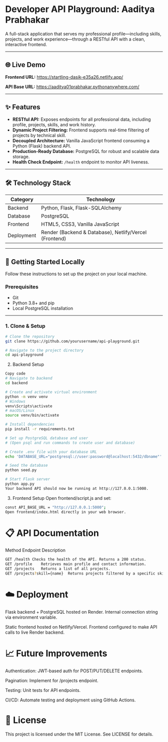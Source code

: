# Developer API Playground: Aaditya Prabhakar

A full-stack application that serves my professional profile—including skills, projects, and work experience—through a RESTful API with a clean, interactive frontend.

---

## 🌐 Live Demo

**Frontend URL:**  https://startling-dasik-e35a26.netlify.app/

**API Base URL:**  https://aaditya01prabhakar.pythonanywhere.com/

---

## ✨ Features

- **RESTful API:** Exposes endpoints for all professional data, including profile, projects, skills, and work history.  
- **Dynamic Project Filtering:** Frontend supports real-time filtering of projects by technical skill.  
- **Decoupled Architecture:** Vanilla JavaScript frontend consuming a Python (Flask) backend API.  
- **Production-Ready Database:** PostgreSQL for robust and scalable data storage.  
- **Health Check Endpoint:** `/health` endpoint to monitor API liveness.

---

## 🛠️ Technology Stack

| Category | Technology |
|----------|------------|
| Backend  | Python, Flask, Flask-SQLAlchemy |
| Database | PostgreSQL |
| Frontend | HTML5, CSS3, Vanilla JavaScript |
| Deployment | Render (Backend & Database), Netlify/Vercel (Frontend) |

---

## 🚀 Getting Started Locally

Follow these instructions to set up the project on your local machine.

### Prerequisites

- Git  
- Python 3.8+ and pip  
- Local PostgreSQL installation

---

### 1. Clone & Setup

```bash
# Clone the repository
git clone https://github.com/yourusername/api-playground.git

# Navigate to the project directory
cd api-playground
```
2. Backend Setup
```bash
Copy code
# Navigate to backend
cd backend

# Create and activate virtual environment
python -m venv venv
# Windows
venv\Scripts\activate
# macOS/Linux
source venv/bin/activate

# Install dependencies
pip install -r requirements.txt

# Set up PostgreSQL database and user
# (Open psql and run commands to create user and database)

# Create .env file with your database URL
echo 'DATABASE_URL="postgresql://user:password@localhost:5432/dbname"' > .env

# Seed the database
python seed.py

# Start Flask server
python app.py
Your backend API should now be running at http://127.0.0.1:5000.
```
3. Frontend Setup
Open frontend/script.js and set:

```bash
const API_BASE_URL = "http://127.0.0.1:5000";
Open frontend/index.html directly in your web browser.
```
# 📋 API Documentation
Method	Endpoint	Description
```bash
GET	/health	Checks the health of the API. Returns a 200 status.
GET	/profile	Retrieves main profile and contact information.
GET	/projects	Returns a list of all projects.
GET	/projects?skill={name}	Returns projects filtered by a specific skill (e.g., ?skill=Python).
```
# ☁️ Deployment
Flask backend + PostgreSQL hosted on Render. Internal connection string via environment variable.

Static frontend hosted on Netlify/Vercel. Frontend configured to make API calls to live Render backend.

# 📈 Future Improvements
Authentication: JWT-based auth for POST/PUT/DELETE endpoints.

Pagination: Implement for /projects endpoint.

Testing: Unit tests for API endpoints.

CI/CD: Automate testing and deployment using GitHub Actions.

# 📄 License
This project is licensed under the MIT License. See LICENSE for details.